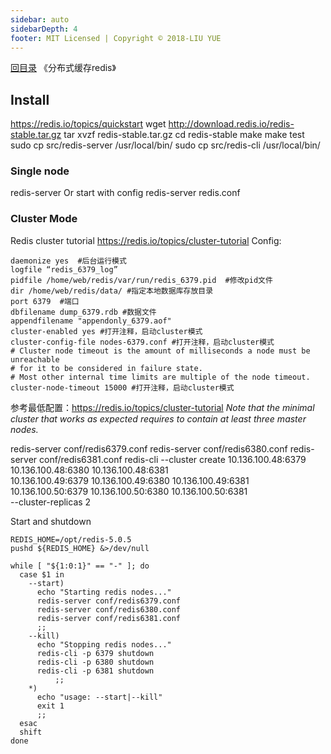 ```yaml
---
sidebar: auto
sidebarDepth: 4
footer: MIT Licensed | Copyright © 2018-LIU YUE
---
```


[回目录](/docs/software)  《分布式缓存redis》

## Install
https://redis.io/topics/quickstart
wget http://download.redis.io/redis-stable.tar.gz
tar xvzf redis-stable.tar.gz
cd redis-stable
make
make test
sudo cp src/redis-server /usr/local/bin/
sudo cp src/redis-cli /usr/local/bin/

### Single node
redis-server
Or start with config
redis-server redis.conf

### Cluster Mode
Redis cluster tutorial https://redis.io/topics/cluster-tutorial
Config:
```
daemonize yes  #后台运行模式
logfile “redis_6379_log”
pidfile /home/web/redis/var/run/redis_6379.pid  #修改pid文件
dir /home/web/redis/data/ #指定本地数据库存放目录
port 6379  #端口
dbfilename dump_6379.rdb #数据文件
appendfilename "appendonly_6379.aof"
cluster-enabled yes #打开注释，启动cluster模式
cluster-config-file nodes-6379.conf #打开注释，启动cluster模式
# Cluster node timeout is the amount of milliseconds a node must be unreachable
# for it to be considered in failure state.
# Most other internal time limits are multiple of the node timeout.
cluster-node-timeout 15000 #打开注释，启动cluster模式
```
参考最低配置：https://redis.io/topics/cluster-tutorial
_Note that the minimal cluster that works as expected requires to contain at least three master nodes._

redis-server conf/redis6379.conf
redis-server conf/redis6380.conf
redis-server conf/redis6381.conf
redis-cli --cluster create 10.136.100.48:6379 10.136.100.48:6380 10.136.100.48:6381 \
10.136.100.49:6379 10.136.100.49:6380 10.136.100.49:6381 \
10.136.100.50:6379 10.136.100.50:6380 10.136.100.50:6381 \
--cluster-replicas 2

Start and shutdown
```
REDIS_HOME=/opt/redis-5.0.5
pushd ${REDIS_HOME} &>/dev/null

while [ "${1:0:1}" == "-" ]; do
  case $1 in
    --start)
      echo "Starting redis nodes..."
      redis-server conf/redis6379.conf
      redis-server conf/redis6380.conf
      redis-server conf/redis6381.conf
      ;;
    --kill)
      echo "Stopping redis nodes..."
      redis-cli -p 6379 shutdown
      redis-cli -p 6380 shutdown
      redis-cli -p 6381 shutdown
          ;;
    *)
      echo "usage: --start|--kill"
      exit 1
      ;;
  esac
  shift
done

```

